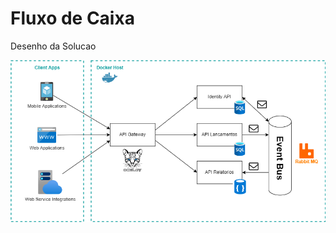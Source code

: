 # Fluxo de Caixa

Desenho da Solucao

<img src="https://github.com/bferraz/fluxo_de_caixa/blob/main/img/DesenhoSolucao.drawio.png" />
